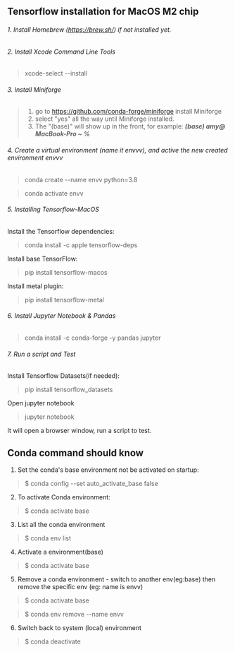 ## Tensorflow installation for MacOS M2 chip
###### 1. Install Homebrew (https://brew.sh/) if not installed yet.
###### 2. Install Xcode Command Line Tools
> xcode-select --install

###### 3. Install Miniforge
>1. go to https://github.com/conda-forge/miniforge install Miniforge
>2. select "yes" all the way until Miniforge installed.
>3. The "(base)" will show up in the front, for example: ***(base) amy@ MacBook-Pro ~ %***

###### 4. Create a virtual environment (name it envvv), and active the new created environment envvv
>conda create --name envv python=3.8

>conda activate envv

###### 5. Installing Tensorflow-MacOS
Install the Tensorflow dependencies:
>conda install -c apple tensorflow-deps

Install base TensorFlow:
>pip install tensorflow-macos

Install metal plugin:
>pip install tensorflow-metal

###### 6. Install Jupyter Notebook & Pandas
>conda install -c conda-forge -y pandas jupyter

###### 7. Run a script and Test
Install Tensorflow Datasets(if needed):
> pip install tensorflow_datasets

Open jupyter notebook
>jupyter notebook

It will open a browser window, run a script to test.


## Conda command should know
1. Set the conda's base environment not be activated on startup:
> $ conda config --set auto_activate_base false

2. To activate Conda environment:
> $ conda activate base

3. List all the conda environment
> $ conda env list

4. Activate a environment(base)
> $ conda activate base

5. Remove a conda environment - switch to another env(eg:base) then remove the specific env (eg: name is envv)
> $ conda activate base

> $ conda env remove --name envv

6. Switch back to system (local) environment
>$ conda deactivate


